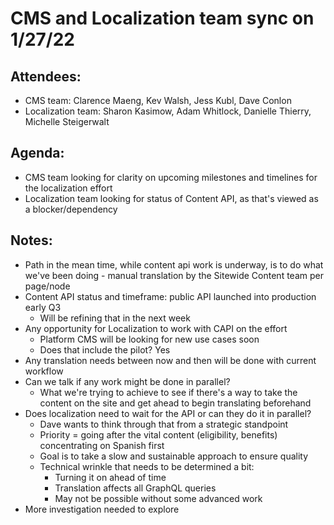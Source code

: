 # CMS and Localization team sync on 1/27/22

## Attendees:
* CMS team: Clarence Maeng, Kev Walsh, Jess Kubl, Dave Conlon
* Localization team: Sharon Kasimow, Adam Whitlock, Danielle Thierry, Michelle Steigerwalt

## Agenda:
* CMS team looking for clarity on upcoming milestones and timelines for the localization effort
* Localization team looking for status of Content API, as that's viewed as a blocker/dependency

## Notes:
* Path in the mean time, while content api work is underway, is to do what we've been doing - manual translation by the Sitewide Content team per page/node
* Content API status and timeframe: public API launched into production early Q3
  * Will be refining that in the next week
* Any opportunity for Localization to work with CAPI on the effort
  * Platform CMS will be looking for new use cases soon
  * Does that include the pilot? Yes
* Any translation needs between now and then will be done with current workflow
* Can we talk if any work might be done in parallel?
  * What we're trying to achieve to see if there's a way to take the content on the site and get ahead to begin translating beforehand
* Does localization need to wait for the API or can they do it in parallel?
  * Dave wants to think through that from a strategic standpoint
  * Priority = going after the vital content (eligibility, benefits) concentrating on Spanish first
  * Goal is to take a slow and sustainable approach to ensure quality
  * Technical wrinkle that needs to be determined a bit:
    * Turning it on ahead of time
    * Translation affects all GraphQL queries
    * May not be possible without some advanced work
* More investigation needed to explore
